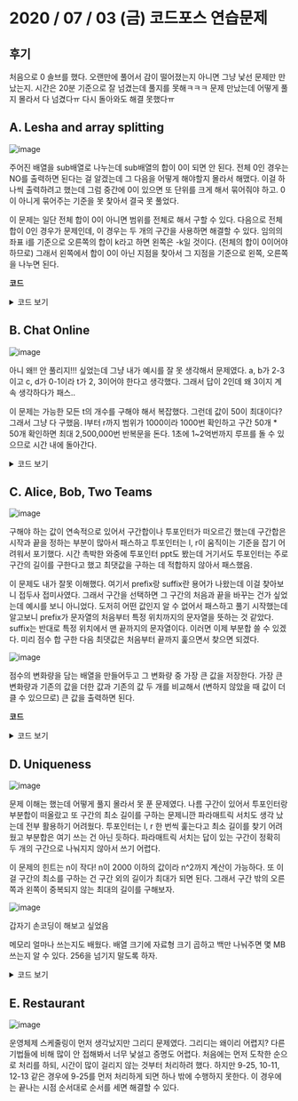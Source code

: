 # 2020 / 07 / 03 (금) 코드포스 연습문제

## 후기

처음으로 0 솔브를 했다. 오랜만에 풀어서 감이 떨어졌는지 아니면 그냥 낯선 문제만 만났는지. 시간은 20분 기준으로 잘 넘겼는데 풀지를 못해ㅋㅋㅋ 문제 만났는데 어떻게 풀지 몰라서 다 넘겼다ㅠ 다시 돌아와도 해결 못했다ㅠ

## A. Lesha and array splitting

![image](https://user-images.githubusercontent.com/50068946/86440868-330be780-bd46-11ea-9308-3b329f42033b.png)

주어진 배열을 sub배열로 나누는데 sub배열의 합이 0이 되면 안 된다. 전체 0인 경우는 NO를 출력하면 된다는 걸 알겠는데 그 다음을 어떻게 해야할지 몰라서 해맸다. 이걸 하나씩 출력하려고 했는데 그럼 중간에 0이 있으면 또 단위를 크게 해서 묶어줘야 하고. 0이 아니게 묶어주는 기준을 못 찾아서 결국 못 풀었다. 


이 문제는 일단 전체 합이 0이 아니면 범위를 전체로 해서 구할 수 있다. 다음으로 전체 합이 0인 경우가 문제인데, 이 경우는 두 개의 구간을 사용하면 해결할 수 있다. 임의의 좌표 i를 기준으로 오른쪽의 합이 k라고 하면 왼쪽은 -k일 것이다. (전체의 합이 0이어야 하므로) 그래서 왼쪽에서 합이 0이 아닌 지점을 찾아서 그 지점을 기준으로 왼쪽, 오른쪽을 나누면 된다.

**코드**

<details>
    <summary>코드 보기</summary>

[내 코드](https://github.com/mimseong/CodeforcePractice/blob/master/Practice22_200703/A_Lesha_and_array_splitting.cpp)


북님 코드

```
#include <iostream>
#include <algorithm>
#include <vector>
#include <string>
#include <functional>
#include <string>
#include <queue>
#include <stack>
#include <set>
#include <map>
#define xx first
#define yy second
 
using namespace std;
using i64 = long long;
using ii = pair<int, int>;
using ii64 = pair<i64, i64>;
 
int main() {
    int n;
    scanf("%d", &n);

    vector<int> psum(n + 1);

    for (int i = 1; i <= n; i++)
    {
        scanf("%d", &psum[i]);
        psum[i] += psum[i-1];
    }

    if (psum[n] != 0)
    {
        printf("YES\n1\n1 %d", n);
        return 0;
    }

    for (int i = 1; i <= n; i++)
    {
        if (psum[i] != 0)
        {
            printf("YES\n2\n%d %d\n%d %d\n", 1, i, i+1, n);
            return 0;
        }
    }
    
    printf("NO\n");
    return 0;
}

```

오! 합을 구하는 부분을 부분합으로 미리 계산해놨다. 생각해보니 기존 배열이 필요 없었네. psum[n]이 전체 합이 될 거거라 psum[n]이 0이 아니면 전체를 답으로 삼고 아니라면 배열 전체를 다 확인하면서 psum 배열이 0이 아닌 값을 찾는다. 찾지 못한다면 이 때는 배열이 전부 0일 때 이므로 NO를 출력한다. 

</details>

## B. Chat Online


![image](https://user-images.githubusercontent.com/50068946/86460299-1a5dfa80-bd63-11ea-9cc4-b22eade22f35.png)

아니 왜!! 안 풀리지!!! 싶었는데 그냥 내가 예시를 잘 못 생각해서 문제였다. a, b가 2-3이고 c, d가 0-1이라 t가 2, 3이어야 한다고 생각했다. 그래서 답이 2인데 왜 3이지 계속 생각하다가 패스.. 


이 문제는 가능한 모든 t의 개수를 구해야 해서 복잡했다. 그런데 값이 50이 최대이다? 그래서 그냥 다 구했음. l부터 r까지 범위가 1000이라 1000번 확인하고 구간 50개 * 50개 확인하면 최대 2,500,000번 반복문을 돈다. 1초에 1~2억번까지 루프를 돌 수 있으므로 시간 내에 돌아간다. 


<details>
    <summary>코드 보기</summary>

[내 코드](https://github.com/mimseong/CodeforcePractice/blob/master/Practice22_200703/B_Chat_Online.cpp)

```
#include <iostream>
#include <algorithm>
#include <vector>
#include <string>
#include <functional>
#include <string>
#include <queue>
#include <stack>
#include <set>
#include <map>
#define xx first
#define yy second
 
using namespace std;
using i64 = long long;
using ii = pair<int, int>;
using ii64 = pair<i64, i64>;
 
int main() {
    int p, q, l, r;
    scanf("%d %d %d %d", &p, &q, &l, &r);
 
    vector<ii> a(p);
    vector<ii> c(q);
 
    for (int i = 0; i < p; i++)
        scanf("%d %d", &a[i].xx, &a[i].yy);
    for (int i = 0; i < q; i++)
        scanf("%d %d", &c[i].xx, &c[i].yy);
 
    int count = 0;
    for (int i = l ; i <= r; i++)
    {
        bool is_find = false;
        for (int j = 0; j < p; j++)
        {
            for (int k = 0; k < q; k++)
            {
                if (a[j].xx <= (c[k].yy + i) && (c[k].yy + i) <= a[j].yy)
                {
                    is_find = true;
                    break;
                }
                else if (a[j].xx <= (c[k].xx + i) && (c[k].xx + i) <= a[j].yy)
                {
                    is_find = true;
                    break;
                }
            }
            if (is_find)
            {
                count++;
                break;
            }
        }
    }
    
    printf("%d\n", count);
    return 0;
}
```

처음 작성한 코드이다. l부터 r까지 확인하면서 a와 c의 범위가 겹치는지 확인했다. 

![image](https://user-images.githubusercontent.com/50068946/86467758-f3a6c080-bd70-11ea-825e-db820ccdc4bc.png)

위 사진처럼 겹치는 부분을 확인했는데 틀렸다.. 오만 범위 테스트 했는데 도저히 모르겠어서 북님에게 물어봤더니 c가 a를 포함하는 범위를 빼먹었다고(!) 알려줬다.

```
else if ((c[k].xx + i) <= a[j].xx && a[j].yy <= (c[k].yy + i))
{
    is_find = true;
    break;
}
```

그래서 c가 a를 확인하는 부분을 추가했고 통과했다! 그리고 이렇게 범위 확인하는 부분은 조건을 아래와 같이 하면 편하다고 추천 받았다. 

```
if (max(a[j].xx, (c[k].xx + i)) <= min(a[j].yy, (c[k].yy + i)))
{
    is_find = true;
    break;
}
```

</details>


## C. Alice, Bob, Two Teams

![image](https://user-images.githubusercontent.com/50068946/86528406-65524c00-bee2-11ea-852a-453e949788b4.png)

구해야 하는 값이 연속적으로 있어서 구간합이나 투포인터가 떠오르긴 했는데 구간합은 시작과 끝을 정하는 부분이 많아서 패스하고 투포인터는 l, r이 움직이는 기준을 잡기 어려워서 포기했다. 시간 촉박한 와중에 투포인터 ppt도 봤는데 거기서도 투포인터는 주로 구간의 길이를 구한다고 했고 최댓값을 구하는 데 적합하지 않아서 패스했음.


이 문제도 내가 잘못 이해했다. 여기서 prefix랑 suffix란 용어가 나왔는데 이걸 찾아보니 접두사 접미사였다. 그래서 구간을 선택하면 그 구간의 처음과 끝을 바꾸는 건가 싶었는데 예시를 보니 아니었다. 도저히 어떤 값인지 알 수 없어서 패스하고 풀기 시작했는데 알고보니 prefix가 문자열의 처음부터 특정 위치까지의 문자열을 뜻하는 것 같았다. suffix는 반대로 특정 위치에서 맨 끝까지의 문자열이다. 이러면 이제 부분합 쓸 수 있겠다. 미리 점수 합 구한 다음 최댓값은 처음부터 끝까지 훑으면서 찾으면 되겠다.

![image](https://user-images.githubusercontent.com/50068946/86528466-03461680-bee3-11ea-83b8-5418fa906170.png)

점수의 변화량을 담는 배열을 만들어두고 그 변화량 중 가장 큰 값을 저장한다. 가장 큰 변화량과 기존의 값을 더한 값과 기존의 값 두 개를 비교해서 (변하지 않았을 때 값이 더 클 수 있으므로) 큰 값을 출력하면 된다. 

**코드**

<details>
    <summary>코드 보기</summary>

[내 코드](https://github.com/mimseong/CodeforcePractice/blob/master/Practice22_200703/C_Alice_Bob_Two_Teams.cpp)

북님 코드

![image](https://user-images.githubusercontent.com/50068946/86528793-608f9700-bee6-11ea-8cfd-fdfea4262dca.png)

나는 값의 변화량을 저장했는데 a, b값을 따로 저장했다. 뒤집는 걸 a 점수의 합이라 생각할 수 있구나. 신기하다.

```
int main() {
    int n;
    scanf("%d", &n);
    
    vector<i64> a(n+1);
    vector<i64> b(n+1);

    vector<int> p(n+1);
    for(int i = 1; i <= n; i++)
        scanf("%d", &p[i]);

    string s;
    cin >> s;
    for (int i = 0; i < n; i++)
    {
        a[i+1] = a[i];
        b[i+1] = b[i];

        if (s[i] == 'A')
            a[i+1] += p[i+1];
        else
            b[i+1] += p[i+1];
    }

    i64 ans = b[n];

    for (int i = 1; i <= n; i++)
        ans = max({ans, a[i] + b[n] - b[i], b[i] + a[n] - a[i]});
    
    printf("%lld\n", ans);
    return 0;
}
```

</details>

## D. Uniqueness

![image](https://user-images.githubusercontent.com/50068946/86528934-a13be000-bee7-11ea-8e55-9480def49ae5.png)

문제 이해는 했는데 어떻게 풀지 몰라서 못 푼 문제였다. 나름 구간이 있어서 투포인터랑 부분합이 떠올랐고 또 구간의 최소 길이를 구하는 문제니깐 파라매트릭 서치도 생각 났는데 전부 활용하기 어려웠다. 투포인터는 l, r 한 번씩 훑는다고 최소 길이를 찾기 어려웠고 부분합은 여기 쓰는 건 아닌 듯하다. 파라매트릭 서치는 답이 있는 구간이 정확히 두 개의 구간으로 나눠지지 않아서 쓰기 어렵다. 

 
이 문제의 힌트는 n이 작다! n이 2000 이하의 값이라 n^2까지 계산이 가능하다. 또 이걸 구간의 최소를 구하는 건 구간 외의 길이가 최대가 되면 된다. 그래서 구간 밖의 오른쪽과 왼쪽이 중복되지 않는 최대의 길이를 구해보자. 

![image](https://user-images.githubusercontent.com/50068946/86529022-33dc7f00-bee8-11ea-9d32-c9feeaea714f.png)

갑자기 손코딩이 해보고 싶었음

메모리 얼마나 쓰는지도 배웠다. 배열 크기에 자료형 크기 곱하고 백만 나눠주면 몇 MB 쓰는지 알 수 있다. 256을 넘기지 말도록 하자.


<details>
    <summary>코드 보기</summary>

[내 코드](https://github.com/mimseong/CodeforcePractice/blob/master/Practice22_200703/D_Uniqueness.cpp)


북님 코드

```


```



</details>


## E. Restaurant

![image](https://user-images.githubusercontent.com/50068946/86511964-b4dc3d80-be38-11ea-83d7-9b91e012f65a.png)

운영체제 스케줄링이 먼저 생각났지만 그리디 문제였다. 그리디는 왜이리 어렵지? 다른 기법들에 비해 많이 안 접해봐서 너무 낯설고 증명도 어렵다. 처음에는 먼저 도착한 순으로 처리를 하되, 시간이 많이 걸리지 않는 것부터 처리하려 했다. 하지만 9-25, 10-11, 12-13 같은 경우에 9-25를 먼저 처리하게 되면 하나 밖에 수행하지 못한다. 이 경우에는 끝나는 시점 순서대로 순서를 세면 해결할 수 있다. 






